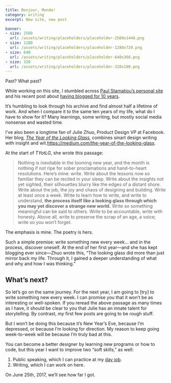 ```yaml
---
title: Bonjour, Monde!
category: writing
excerpt: New site, new post

banner:
- size: 2560
  url: /assets/writing/placeholders/placeholder-2560x1440.png
- size: 1280
  url: /assets/writing/placeholders/placeholder-1280x720.png
- size: 640
  url: /assets/writing/placeholders/placeholder-640x360.png
- size: 320
  url: /assets/writing/placeholders/placeholder-320x180.png
---
```


<p class="lede”>“This is the year</p>

Pellentesque habitant morbi tristique senectus et netus et malesuada fames ac turpis egestas. Vestibulum tortor quam, feugiat vitae, ultricies eget, tempor sit amet, ante. Donec eu libero sit amet quam egestas semper. Aenean ultricies mi vitae est. Mauris placerat eleifend leo.


## Past? What past?

While working on this site, I stumbled across [Paul Stamatiou’s personal site](http://paulstamatiou.com/) and his recent post about [having blogged for 10 years](http://paulstamatiou.com/10-years-blogging/).

It’s humbling to look through his archive and find almost half a lifetime of work. And when I compare it to the same ten years of my life, what do I have to show for it? Many learnings, some writing, but mostly social media nonsense and wasted time.

I’ve also been a longtime fan of Julie Zhuo, Product Design VP at Facebook. Her blog, [*The Year of the Looking Glass*](https://medium.com/the-year-of-the-looking-glass), combines smart design writing with insight and wit.https://medium.com/the-year-of-the-looking-glass.

At the start of *TYotLG*, she wrote this passage:

> Nothing is inevitable in the looming new year, and the month is nothing if not ripe for sober proclamations and hand-to-heart resolutions. Here’s mine: write. Write about the lessons now so familiar they can be recited in your sleep. Write about the insights not yet sighted, their silhouettes blurry like the edges of a distant shore. Write about the job, the joy and chaos of designing and building. Write at least once a week. Write to learn how to write, and write to understand, **the process itself like a looking glass through which you may yet discover a strange new world.** Write so something meaningful can be said to others. Write to be accountable, write with honesty. Above all, write to preserve the scrap of an age, a voice; write so you won’t forget.

The emphasis is mine. The poetry is hers.

Such a simple premise: write something new every week… and in the process, discover oneself. At the end of her first year—and she has kept blogging ever since—Zhuo wrote this, “The looking glass did more than just mirror back my life. Through it, I gained a deeper understanding of what and why and how I was thinking.”

## What’s next?

So let’s go on the same journey. For the next year, I am going to [try] to write something new every week. I can promise you that it won’t be as interesting or well-spoken. If you reread the above passage as many times as I have, it should be clear to you that Julie has an innate talent for storytelling. By contrast, *my* first few posts are going to be rough stuff.

But I won’t be doing this because it’s New Year’s Eve, because I’m depressed, or because I’m looking for direction. My reason to keep going week-to-week will be because I’m truly bad at this.

You can become a better designer by learning new programs or how to code, but this year I want to improve two “soft skills,” as well:

1. Public speaking, which I can practice at my [day job](http://www.blizzard.com).
2. Writing, which I can work on here.

On June 25th, 2017, we’ll see how far I got.